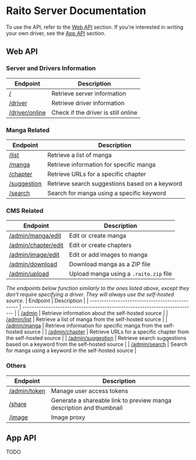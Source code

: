 # Raito Server Documentation

To use the API, refer to the [Web API](#web-api) section. If you're interested in writing your own driver, see the [App API](#app-api) section.

## Web API

### Server and Drivers Information

| Endpoint                                  | Description                         |
| ----------------------------------------- | ----------------------------------- |
| [/](app_api.md)                           | Retrieve server information         |
| [/driver](app_api.md#driver)              | Retrieve driver information         |
| [/driver/online](app_api.md#driveronline) | Check if the driver is still online |

### Manga Related

| Endpoint                             | Description                                    |
| ------------------------------------ | ---------------------------------------------- |
| [/list](app_api.md#list)             | Retrieve a list of manga                       |
| [/manga](app_api.md#manga)           | Retrieve information for specific manga        |
| [/chapter](app_api.md#chapter)       | Retrieve URLs for a specific chapter           |
| [/suggestion](app_api.md#suggestion) | Retrieve search suggestions based on a keyword |
| [/search](app_api.md#search)         | Search for manga using a specific keyword      |

### CMS Related

| Endpoint                                         | Description                            |
| ------------------------------------------------ | -------------------------------------- |
| [/admin/manga/edit](app_api.md#adminmangaedit)   | Edit or create manga                   |
| [/admin/chapter/edit](app_api.md#adminmangaedit) | Edit or create chapters                |
| [/admin/image/edit](app_api.md#adminimageedit)   | Edit or add images to manga            |
| [/admin/download](app_api.md#admindownload)      | Download manga as a ZIP file           |
| [/admin/upload](app_api.md#adminupload)          | Upload manga using a `.raito.zip` file |

_The endpoints below function similarly to the ones listed above, except they don't require specifying a driver. They will always use the self-hosted source._
| Endpoint | Description |
| ----------------------------------------------- | -------------------------------------------------------------------------- |
| [/admin](app_api.md#admin) | Retrieve information about the self-hosted source |
| [/admin/list](app_api.md#adminlist) | Retrieve a list of manga from the self-hosted source |
| [/admin/manga](app_api.md#adminmanga) | Retrieve information for specific manga from the self-hosted source |
| [/admin/chapter](app_api.md#adminchapter) | Retrieve URLs for a specific chapter from the self-hosted source |
| [/admin/suggestion](app_api.md#adminsuggestion) | Retrieve search suggestions based on a keyword from the self-hosted source |
| [/admin/search](app_api.md#adminsearch) | Search for manga using a keyword in the self-hosted source |

### Others

| Endpoint                              | Description                                                          |
| ------------------------------------- | -------------------------------------------------------------------- |
| [/admin/token](app_api.md#admintoken) | Manage user access tokens                                            |
| [/share](app_api.md#share)            | Generate a shareable link to preview manga description and thumbnail |
| [/image](app_api.md#image)            | Image proxy                                                          |

## App API

TODO
